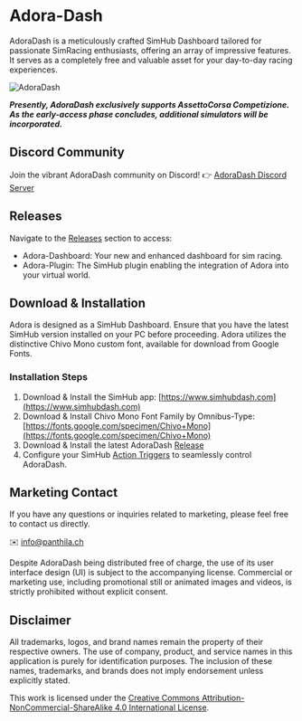 # Adora-Dash

AdoraDash is a meticulously crafted SimHub Dashboard tailored for passionate SimRacing enthusiasts, offering an array of impressive features. It serves as a completely free and valuable asset for your day-to-day racing experiences.

![AdoraDash](./assets/images/adoradash_v1.png)

***Presently, AdoraDash exclusively supports AssettoCorsa Competizione. As the early-access phase concludes, additional simulators will be incorporated.***

## Discord Community
Join the vibrant AdoraDash community on Discord!
👉 [AdoraDash Discord Server](https://discord.gg/2yNzuRc62S)

## Releases
Navigate to the [Releases](./releases) section to access:
- Adora-Dashboard: Your new and enhanced dashboard for sim racing.
- Adora-Plugin: The SimHub plugin enabling the integration of Adora into your virtual world.

## Download & Installation
Adora is designed as a SimHub Dashboard. Ensure that you have the latest SimHub version installed on your PC before proceeding. Adora utilizes the distinctive Chivo Mono custom font, available for download from Google Fonts.

### Installation Steps
1. Download & Install the SimHub app: [https://www.simhubdash.com](https://www.simhubdash.com)
2. Download & Install Chivo Mono Font Family by Omnibus-Type: [https://fonts.google.com/specimen/Chivo+Mono](https://fonts.google.com/specimen/Chivo+Mono)
3. Download & Install the latest AdoraDash [Release](https://github.com/cdemetriadis/adora-dash/releases)
4. Configure your SimHub [Action Triggers](./assets/manual/TRIGGERS.md) to seamlessly control AdoraDash.

## Marketing Contact
If you have any questions or inquiries related to marketing, please feel free to contact us directly.

✉️ info@panthila.ch

Despite AdoraDash being distributed free of charge, the use of its user interface design (UI) is subject to the accompanying license. Commercial or marketing use, including promotional still or animated images and videos, is strictly prohibited without explicit consent.

## Disclaimer
All trademarks, logos, and brand names remain the property of their respective owners. The use of company, product, and service names in this application is purely for identification purposes. The inclusion of these names, trademarks, and brands does not imply endorsement unless explicitly stated.

This work is licensed under the [Creative Commons Attribution-NonCommercial-ShareAlike 4.0 International License](https://creativecommons.org/licenses/by-nc-sa/4.0/).
